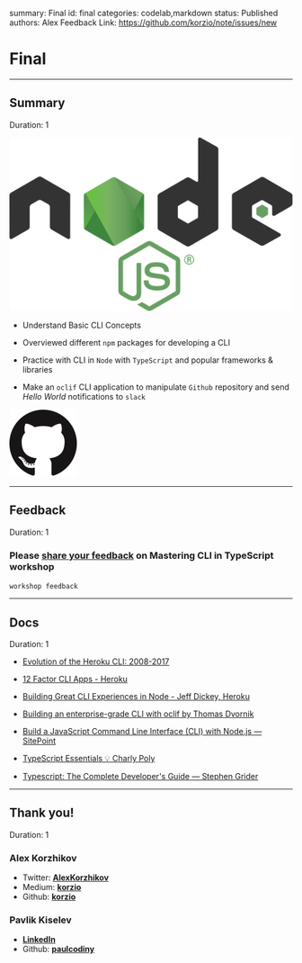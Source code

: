 summary: Final
id: final
categories: codelab,markdown
status: Published 
authors: Alex
Feedback Link: https://github.com/korzio/note/issues/new

# Final

---

## Summary
Duration: 1

![Node](assets/node.png)

- Understand Basic CLI Concepts

- Overviewed different `npm` packages for developing a CLI

- Practice with CLI in `Node` with `TypeScript` and popular frameworks & libraries

- Make an `oclif` CLI application to manipulate `Github` repository and send *Hello World* notifications to `slack` 

![github](assets/github.png)

---

## Feedback
Duration: 1

### Please [share your feedback](https://forms.gle/HcTFj5dpHnxNS8PK8) on Mastering CLI in TypeScript workshop

```
workshop feedback
```

---

## Docs
Duration: 1

- [Evolution of the Heroku CLI: 2008-2017](https://blog.heroku.com/evolution-of-heroku-cli-2008-2017)

- [12 Factor CLI Apps - Heroku](https://medium.com/@jdxcode/12-factor-cli-apps-dd3c227a0e46)

- [Building Great CLI Experiences in Node - Jeff Dickey, Heroku](https://www.youtube.com/watch?v=Izx3-KSuaM8)

- [Building an enterprise-grade CLI with oclif by Thomas Dvornik](https://www.youtube.com/watch?v=v4saIi5zoy8)

- [Build a JavaScript Command Line Interface (CLI) with Node.js — SitePoint](https://www.sitepoint.com/javascript-command-line-interface-cli-node-js/)

- [TypeScript Essentials 💡 Charly Poly](https://medium.com/@wittydeveloper/typescript-essentials-b7ae85b0f561)

- [Typescript: The Complete Developer's Guide — Stephen Grider](https://www.udemy.com/course/typescript-the-complete-developers-guide/)

---

## Thank you!
Duration: 1

### Alex Korzhikov

- Twitter: **[AlexKorzhikov](https://twitter.com/AlexKorzhikov)**  
- Medium: **[korzio](https://medium.com/@korzio)**  
- Github: **[korzio](https://github.com/korzio)**  

### Pavlik Kiselev

- **[LinkedIn](
https://www.linkedin.com/in/pavlik-kiselev-06993347/)**  
- Github: **[paulcodiny](https://github.com/paulcodiny)**  